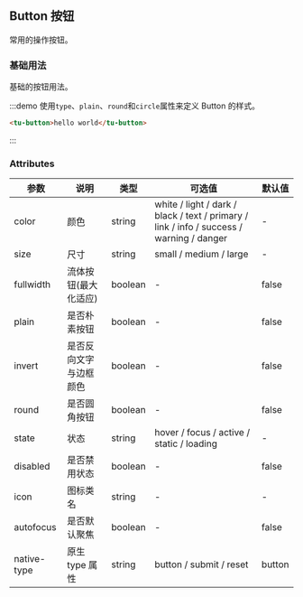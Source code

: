 ## Button 按钮
常用的操作按钮。

### 基础用法

基础的按钮用法。

<tu-button icon="fas fa-underline" color="dark" :round="true"  size="small"></tu-button>

:::demo 使用`type`、`plain`、`round`和`circle`属性来定义 Button 的样式。
```html
<tu-button>hello world</tu-button>
```
:::

### Attributes
| 参数      | 说明    | 类型      | 可选值       | 默认值   |
|---------- |-------- |---------- |-------------  |-------- |
| color | 颜色 | string | white / light / dark / black / text / primary / link / info / success / warning / danger |     -     |
| size  | 尺寸 | string | small / medium / large |    -     |
| fullwidth | 流体按钮(最大化适应) | boolean | - | false |
| plain | 是否朴素按钮   | boolean |-| false |
| invert | 是否反向文字与边框颜色 | boolean | - | false |
| round | 是否圆角按钮   | boolean |-| false |
| state | 状态 | string | hover / focus / active / static / loading | - |
| disabled | 是否禁用状态 | boolean |-| false |
| icon | 图标类名 | string  | - | - |
| autofocus | 是否默认聚焦 | boolean |-| false |
| native-type | 原生 type 属性 | string | button / submit / reset | button |

